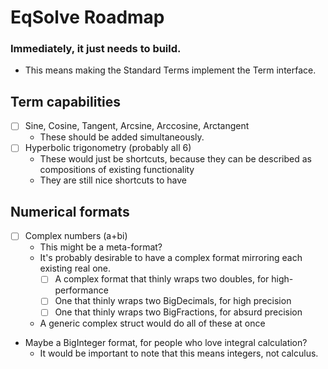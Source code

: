 # EqSolve Roadmap

### Immediately, it just needs to build.
- This means making the Standard Terms implement the Term interface.

## Term capabilities

- [ ] Sine, Cosine, Tangent, Arcsine, Arccosine, Arctangent
  - These should be added simultaneously.
- [ ] Hyperbolic trigonometry (probably all 6)
  - These would just be shortcuts, because they can be described as compositions of existing functionality
  - They are still nice shortcuts to have

## Numerical formats

- [ ] Complex numbers (a+bi)
  - This might be a meta-format?
  - It's probably desirable to have a complex format mirroring each existing real one.
    - [ ] A complex format that thinly wraps two doubles, for high-performance
    - [ ] One that thinly wraps two BigDecimals, for high precision
    - [ ] One that thinly wraps two BigFractions, for absurd precision
  - A generic complex struct would do all of these at once
- Maybe a BigInteger format, for people who love integral calculation?
  - It would be important to note that this means integers, not calculus.
